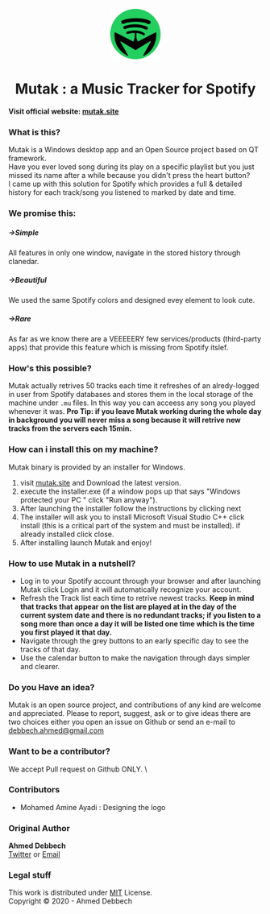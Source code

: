 <p align="center"> <img src="mutak/resources/spotifyico.png" width="100"> </p>

<h1 align="center">Mutak : a Music Tracker for Spotify</h1>

**Visit official website: [mutak.site](https://bit.ly/2WUHah8)**
### What is this?
Mutak is a Windows desktop app and an Open Source project based on QT framework. \
Have you ever loved song during its play on a specific playlist but you just missed its name after a while because you didn't press the heart button? \
I came up with this solution for Spotify which provides a full & detailed history for each track/song
you listened to marked by date and time.
### We promise this: 
##### ->Simple
All features in only one window, navigate in the stored history through clanedar.
##### ->Beautiful
We used the same Spotify colors and designed evey element to look cute.
##### ->Rare
As far as we know there are a VEEEEERY few services/products (third-party apps) that provide this feature which is missing from Spotify itslef.
### How's this possible?
Mutak actually retrives 50 tracks each time it refreshes of an alredy-logged in user from Spotify databases and stores them in the local storage of the machine under `.mu` files. In this way you can acceess any song you played whenever it was. 
**Pro Tip: if you leave Mutak working during the whole day in background you will never miss a song because it will retrive new tracks from the servers each 15min.**
### How can i install this on my machine?
Mutak binary is provided by an installer for Windows.
1) visit [mutak.site](https://bit.ly/2WUHah8) and Download the latest version.
2) execute the installer.exe (if a window pops up that says "Windows protected your PC " click "Run anyway").
3) After launching the installer follow the instructions by clicking next
4) The installer will ask you to install Microsoft Visual Studio C++ click install (this is a critical part of the system and must be installed). if already installed click close.
5) After installing launch Mutak and enjoy!
### How to use Mutak in a nutshell?
* Log in to your Spotify account through your browser and after launching Mutak click Login and it will automatically recognize your account.
* Refresh the Track list each time to retrive newest tracks.
**Keep in mind that tracks that appear on the list are played at in the day of the current system date and there is no redundant tracks; if you listen to a song more than once a day it will be listed one time which is the time you first played it that day.**
* Navigate through the grey buttons to an early specific day to see the tracks of that day.
* Use the calendar button to make the navigation through days simpler and clearer.
### Do you Have an idea?
Mutak is an open source project, and contributions of any kind are welcome and appreciated.
Please to report, suggest, ask or to give ideas there are two choices either you open an issue on Github or send an e-mail to debbech.ahmed@gmail.com
### Want to be a contributor?
We accept Pull request on Github ONLY. \
### Contributors
* Mohamed Amine Ayadi : Designing the logo
### Original Author
**Ahmed Debbech** \
[Twitter](https://www.twitter.com/AhmedDebb) or [Email](debbech.ahmed@gmail.com)
### Legal stuff
This work is distributed under [MIT](https://opensource.org/licenses/MIT) License. \
Copyright © 2020 - Ahmed Debbech